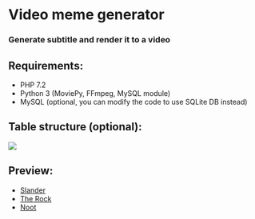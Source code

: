 <h1>Video meme generator</h1>
<h3>Generate subtitle and render it to a video</h3>
<h2>Requirements:</h2>
<ul>
    <li>PHP 7.2</li>
    <li>Python 3 (MoviePy, FFmpeg, MySQL module)</li>
    <li>MySQL (optional, you can modify the code to use SQLite DB instead)</li>
</ul>
<h2>Table structure (optional):</h2>
<img src="https://cdn.discordapp.com/attachments/1003173519879847966/1033705729653223424/unknown.png">
<h2>Preview:</h2>
<ul>
    <li><a href="https://meme.gabrielkheisa.xyz/">Slander</a></li>
    <li><a href="https://meme.gabrielkheisa.xyz/therock">The Rock</a></li>
    <li><a href="https://meme.gabrielkheisa.xyz/noot">Noot</a></li>
</ul>
